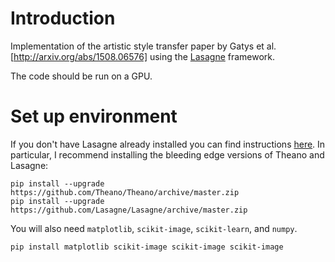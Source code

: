 # Introduction

Implementation of the artistic style transfer paper by Gatys et al. 
[http://arxiv.org/abs/1508.06576] using the [Lasagne](http://lasagne.readthedocs.org/en/latest/) framework. 

The code should be run on a GPU. 

# Set up environment

If you don't have Lasagne already installed you can find instructions [here](http://lasagne.readthedocs.org/en/latest/user/installation.html). 
In particular, I recommend installing the bleeding edge versions of Theano and Lasagne:

    pip install --upgrade https://github.com/Theano/Theano/archive/master.zip
    pip install --upgrade https://github.com/Lasagne/Lasagne/archive/master.zip
  
You will also need `matplotlib`, `scikit-image`, `scikit-learn`, and `numpy`. 

    pip install matplotlib scikit-image scikit-image scikit-image
  